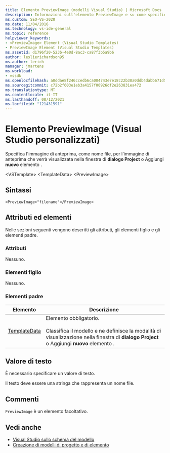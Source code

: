 ```yaml
---
title: Elemento PreviewImage (modelli Visual Studio) | Microsoft Docs
description: Informazioni sull'elemento PreviewImage e su come specifica il nome file per l'immagine di anteprima che verrà visualizzata nella finestra di dialogo Project o Aggiungi nuovo elemento.
ms.custom: SEO-VS-2020
ms.date: 11/04/2016
ms.technology: vs-ide-general
ms.topic: reference
helpviewer_keywords:
- <PreviewImage> Element (Visual Studio Templates)
- PreviewImage Element (Visual Studio Templates)
ms.assetid: d1796f20-523b-4e0d-8ac3-ca87f3b5a9b6
author: leslierichardson95
ms.author: lerich
manager: jmartens
ms.workload:
- vssdk
ms.openlocfilehash: a0ddae8f246ccedb6ca004743e7e18c22b38a0ddb4dabb671d55f07140274074
ms.sourcegitcommit: c72b2f603e1eb3a4157f00926df2e263831ea472
ms.translationtype: MT
ms.contentlocale: it-IT
ms.lasthandoff: 08/12/2021
ms.locfileid: "121431591"
---
```

# <a name="previewimage-element-visual-studio-templates"></a>Elemento PreviewImage (Visual Studio personalizzati)
Specifica l'immagine di anteprima, come nome file, per l'immagine di anteprima che verrà visualizzata nella finestra di **dialogo Project** o Aggiungi **nuovo** elemento .

 \<VSTemplate> \<TemplateData>
 \<PreviewImage>

## <a name="syntax"></a>Sintassi

```
<PreviewImage>"filename"</PreviewImage>
```

## <a name="attributes-and-elements"></a>Attributi ed elementi
 Nelle sezioni seguenti vengono descritti gli attributi, gli elementi figlio e gli elementi padre.

### <a name="attributes"></a>Attributi
 Nessuno.

### <a name="child-elements"></a>Elementi figlio
 Nessuno.

### <a name="parent-elements"></a>Elementi padre

|Elemento|Descrizione|
|-------------|-----------------|
|[TemplateData](../extensibility/templatedata-element-visual-studio-templates.md)|Elemento obbligatorio.<br /><br /> Classifica il modello e ne definisce la modalità di visualizzazione nella finestra di **dialogo Project** o Aggiungi **nuovo** elemento .|

## <a name="text-value"></a>Valore di testo
 È necessario specificare un valore di testo.

 Il testo deve essere una stringa che rappresenta un nome file.

## <a name="remarks"></a>Commenti
 `PreviewImage` è un elemento facoltativo.

## <a name="see-also"></a>Vedi anche
- [Visual Studio sullo schema del modello](../extensibility/visual-studio-template-schema-reference.md)
- [Creazione di modelli di progetto e di elemento](../ide/creating-project-and-item-templates.md)

